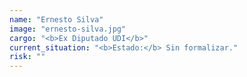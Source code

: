 ```yaml
---
name: "Ernesto Silva"
image: "ernesto-silva.jpg"
cargo: "<b>Ex Diputado UDI</b>"
current_situation: "<b>Estado:</b> Sin formalizar." 
risk: ""
---
```

